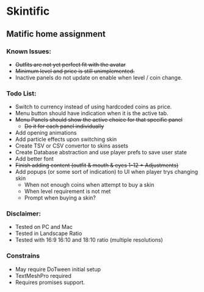 # Skintific

## Matific home assignment


### Known Issues:
* ~~Outfits are not yet perfect fit with the avatar~~
* ~~Minimum level and price is still unimplemented.~~
* Inactive panels do not update on enable when level / coin change.

### Todo List:
* Switch to currency instead of using hardcoded coins as price.
* Menu button should have indication when it is the active tab.
* ~~Menu Panels should show the active choice for that specific panel~~
    * ~~Do it for each panel individually~~
* Add opening animations
* Add particle effects upon switching skin
* Create TSV or CSV convertor to skins assets
* Create Database abstraction and use player prefs to save user state
* Add better font
* ~~Finish adding content (outfit & mouth & eyes 1-12 + Adjustments)~~
* Add popups (or some sort of indication) to UI when player trys changing skin
    * When not enough coins when attempt to buy a skin
    * When level requirement is not met
    * Prompt when buying a skin?

### Disclaimer:
* Tested on PC and Mac
* Tested in Landscape Ratio
* Tested with 16:9 16:10 and 18:10 ratio (multiple resolutions)


### Constrains
* May require DoTween initial setup
* TextMeshPro required
* Requires promises support.